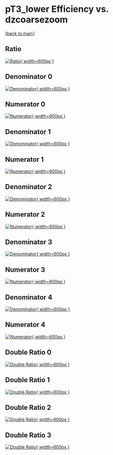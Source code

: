 # pT3_lower Efficiency vs. dzcoarsezoom

[[back to main](./)]



## Ratio

[![Ratio](../mtv/var/pT3_lower_base_321_0_eff_dzcoarsezoom.png){ width=600px }](../mtv/var/pT3_lower_base_321_0_eff_dzcoarsezoom.pdf)

## Denominator 0

[![Denominator](../mtv/den/pT3_lower_base_321_0_eff_dzcoarsezoom_den0.png){ width=600px }](../mtv/den/pT3_lower_base_321_0_eff_dzcoarsezoom_den0.pdf)

## Numerator 0

[![Numerator](../mtv/num/pT3_lower_base_321_0_eff_dzcoarsezoom_num0.png){ width=600px }](../mtv/num/pT3_lower_base_321_0_eff_dzcoarsezoom_num0.pdf)

## Denominator 1

[![Denominator](../mtv/den/pT3_lower_base_321_0_eff_dzcoarsezoom_den1.png){ width=600px }](../mtv/den/pT3_lower_base_321_0_eff_dzcoarsezoom_den1.pdf)

## Numerator 1

[![Numerator](../mtv/num/pT3_lower_base_321_0_eff_dzcoarsezoom_num1.png){ width=600px }](../mtv/num/pT3_lower_base_321_0_eff_dzcoarsezoom_num1.pdf)

## Denominator 2

[![Denominator](../mtv/den/pT3_lower_base_321_0_eff_dzcoarsezoom_den2.png){ width=600px }](../mtv/den/pT3_lower_base_321_0_eff_dzcoarsezoom_den2.pdf)

## Numerator 2

[![Numerator](../mtv/num/pT3_lower_base_321_0_eff_dzcoarsezoom_num2.png){ width=600px }](../mtv/num/pT3_lower_base_321_0_eff_dzcoarsezoom_num2.pdf)

## Denominator 3

[![Denominator](../mtv/den/pT3_lower_base_321_0_eff_dzcoarsezoom_den3.png){ width=600px }](../mtv/den/pT3_lower_base_321_0_eff_dzcoarsezoom_den3.pdf)

## Numerator 3

[![Numerator](../mtv/num/pT3_lower_base_321_0_eff_dzcoarsezoom_num3.png){ width=600px }](../mtv/num/pT3_lower_base_321_0_eff_dzcoarsezoom_num3.pdf)

## Denominator 4

[![Denominator](../mtv/den/pT3_lower_base_321_0_eff_dzcoarsezoom_den4.png){ width=600px }](../mtv/den/pT3_lower_base_321_0_eff_dzcoarsezoom_den4.pdf)

## Numerator 4

[![Numerator](../mtv/num/pT3_lower_base_321_0_eff_dzcoarsezoom_num4.png){ width=600px }](../mtv/num/pT3_lower_base_321_0_eff_dzcoarsezoom_num4.pdf)

## Double Ratio 0

[![Double Ratio](../mtv/ratio/pT3_lower_base_321_0_eff_dzcoarsezoom_ratio0.png){ width=600px }](../mtv/ratio/pT3_lower_base_321_0_eff_dzcoarsezoom_ratio0.pdf)

## Double Ratio 1

[![Double Ratio](../mtv/ratio/pT3_lower_base_321_0_eff_dzcoarsezoom_ratio1.png){ width=600px }](../mtv/ratio/pT3_lower_base_321_0_eff_dzcoarsezoom_ratio1.pdf)

## Double Ratio 2

[![Double Ratio](../mtv/ratio/pT3_lower_base_321_0_eff_dzcoarsezoom_ratio2.png){ width=600px }](../mtv/ratio/pT3_lower_base_321_0_eff_dzcoarsezoom_ratio2.pdf)

## Double Ratio 3

[![Double Ratio](../mtv/ratio/pT3_lower_base_321_0_eff_dzcoarsezoom_ratio3.png){ width=600px }](../mtv/ratio/pT3_lower_base_321_0_eff_dzcoarsezoom_ratio3.pdf)

